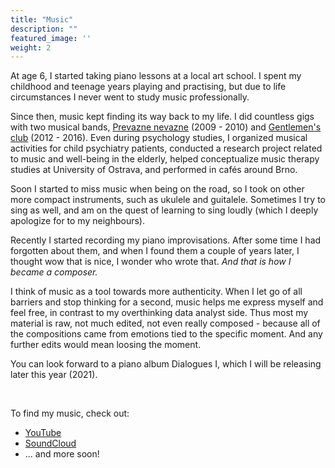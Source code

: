 ```yaml
---
title: "Music"
description: ""
featured_image: ''
weight: 2
---
```


At age 6, I started taking piano lessons at a local art school. I spent my childhood and teenage years playing and practising, but due to life circumstances I never went to study music professionally. 

Since then, music kept finding its way back to my life. I did countless gigs with two musical bands, [Prevazne nevazne](https://www.facebook.com/Převážně-Nevážně-69592259951) (2009 - 2010) and [Gentlemen's club](https://www.facebook.com/GentlemensClubSKA) (2012 - 2016). 
Even during psychology studies, I organized musical activities for child psychiatry patients, conducted a research project related to music and well-being in the elderly, helped conceptualize music therapy studies at University of Ostrava, and performed in cafés around Brno. 

Soon I started to miss music when being on the road, so I took on other more compact instruments, such as ukulele and guitalele. Sometimes I try to sing as well, and am on the quest of learning to sing loudly (which I deeply apologize for to my neighbours).

Recently I started recording my piano improvisations. After some time I had forgotten about them, and when I found them a couple of years later, I thought wow that is nice, I wonder who wrote that. *And that is how I became a composer.* 

I think of music as a tool towards more authenticity. When I let go of all barriers and stop thinking for a second, music helps me express myself and feel free, in contrast to my overthinking data analyst side. Thus most my material is raw, not much edited, not even really composed - because all of the compositions came from emotions tied to the specific moment. And any further edits would mean loosing the moment. 

You can look forward to a piano album Dialogues I, which I will be releasing later this year (2021).

&nbsp;

To find my music, check out:
- [YouTube](https://www.youtube.com/channel/UCAx1hJgAGTsfEiK1v818p7A)
- [SoundCloud](https://soundcloud.com/renehlavova)
- ... and more soon!